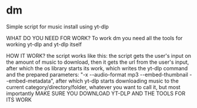 # dm
Simple script for music install using yt-dlp

WHAT DO YOU NEED FOR WORK?
To work dm you need all the tools for working yt-dlp and yt-dlp itself

HOW IT WORK?
the script works like this:
the script gets the user's input on the amount of music to download, then it gets the url from the user's input, after which the os library starts its work, which writes the yt-dlp command and the prepared parameters: "-x --audio-format mp3 --embed-thumbnail --embed-metadata", after which yt-dlp starts downloading music to the current category/directory/folder, whatever you want to call it, but most importantly MAKE SURE YOU DOWNLOAD YT-DLP AND THE TOOLS FOR ITS WORK
